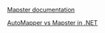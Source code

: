 [Mapster documentation](https://github.com/MapsterMapper/Mapster)

[AutoMapper vs Mapster in .NET](https://code-maze.com/automapper-vs-mapster-dotnet/)